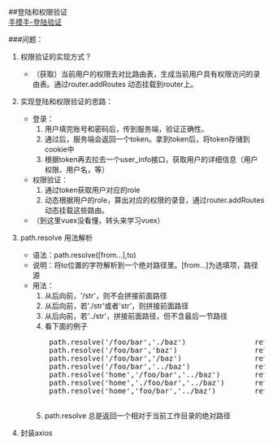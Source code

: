 ##登陆和权限验证<br/>
[手摸手-登陆验证](https://juejin.im/post/591aa14f570c35006961acac)

###问题：
1. 权限验证的实现方式？<br/>
    + （获取）当前用户的权限去对比路由表，生成当前用户具有权限访问的录由表。通过router.addRoutes 动态挂载到router上。

2. 实现登陆和权限验证的思路：<br/>
    + 登录：
        1. 用户填完账号和密码后，传到服务端，验证正确性。
        2. 通过后，服务端会返回一个token。拿到token后，将token存储到cookie中
        3. 根据token再去拉去一个user_info接口，获取用户的详细信息（用户权限、用户名，等）
    + 权限验证：
        1. 通过token获取用户对应的role
        2. 动态根据用户的role，算出对应的权限的录音，通过router.addRoutes动态挂载这些路由。
    + （到这里vuex没看懂，转头来学习vuex）

3. path.resolve 用法解析
    + 语法：path.resolve([from...],to) 
    + 说明：将to位置的字符解析到一个绝对路径里。[from...]为选填项，路径源
    + 用法：
        1. 从后向前，'/str'，则不会拼接前面路径
        2. 从后向前，若'./str'或者'str'，则拼接前面路径
        3. 从后向前，若'../str'，拼接前面路径，但不含最后一节路径
        4. 看下面的例子
            <pre>
            path.resolve('/foo/bar','./baz')                return '/foo/bar/baz'
            path.resolve('/foo/bar','baz')                  return  '/foo/bar/baz'
            path.resolve('/foo/bar','/baz')                 return '/baz'
            path.resolve('/foo/bar','../baz')               return '/foo/baz'
            path.resolve('home','/foo/bar','../baz')        return '/foo/baz'
            path.resolve('home','./foo/bar','../baz')       return 'home/foo/baz'
            path.resolve('home','foo/bar','../baz')         return 'home/foo/baz'
            </pre>
        5. path.resolve 总是返回一个相对于当前工作目录的绝对路径
        
4. 封装axios

